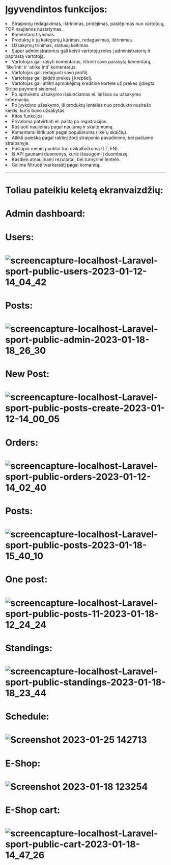 # Įgyvendintos funkcijos:

<li> Straipsnių redagavimas, ištrinimas, pridėjimas, paslėpimas nuo vartotojų, TOP naujienos nustatymas.
<li> Komentarų trynimas.
<li> Produktų ir jų kategorijų kūrimas, redagavimas, ištrinimas.
<li> Užsakymų trinimas, statusų keitimas.
<li> Super administratorius gali keisti vartotojų roles į administratorių ir paprastą vartotoją.
<li> Vartotojas gali rašyti komentarus, ištrinti savo parašytą komentarą, 'like`inti' ir 'atlike`inti' komentarus.
<li> Vartotojas gali redaguoti savo profilį.
<li> Vartotojas gali įsidėti prekes į krepšelį.
<li> Vartotojas gali atlikti apmokėjimą kreditine kortele už prekes (įdiegta Stripe payment sistema).
<li> Po apmokėto užsakymo išsiunčiamas el. laiškas su užsakymo informacija.
<li> Po įvykdyto užsakymo, iš produktų lentelės nuo produkto nusirašo kiekis, kuris buvo užsakytas.
<li> Kitos funkcijos:
<li> Privaloma patvirtinti el. paštą po registracijos.
<li> Rūšiuoti naujienas pagal naujumą ir skaitomumą.
<li> Komentarai išrikiuoti pagal populiarumą (like`ų skaičių).
<li> Atlikti paiešką pagal raktinį žodį straipsnio pavadinime, bei pačiame straipsnyje.
<li> Puslapio meniu punktai turi dvikalbiškumą (LT, EN).
<li> Iš API gaunami duomenys, kurie išsaugomi į duombazę.
<li> Kasdien atnaujinami rezultatai, bei turnyrinė lentelė.
<li> Galima filtruoti tvarkaraštį pagal komandą.

 <hr>

# Toliau pateikiu keletą ekranvaizdžių:
# Admin dashboard:
# Users:
# ![screencapture-localhost-Laravel-sport-public-users-2023-01-12-14_04_42](https://user-images.githubusercontent.com/107037107/212062184-f6f45efd-eeff-46f6-89d7-b2c673e4acf6.png)
# Posts:
# ![screencapture-localhost-Laravel-sport-public-admin-2023-01-18-18_26_30](https://user-images.githubusercontent.com/107037107/213235694-2b512cc4-ff82-43d1-b1d5-b117ad9ff780.png)
# New Post:
# ![screencapture-localhost-Laravel-sport-public-posts-create-2023-01-12-14_00_05](https://user-images.githubusercontent.com/107037107/212061307-e91918f4-91f5-4592-a348-e5db2acaa17f.png)
# Orders:
# ![screencapture-localhost-Laravel-sport-public-orders-2023-01-12-14_02_40](https://user-images.githubusercontent.com/107037107/212061763-ef0a7dd4-94dd-4eaf-bb49-dbf4b71da2b7.png)
# Posts:
# ![screencapture-localhost-Laravel-sport-public-posts-2023-01-18-15_40_10](https://user-images.githubusercontent.com/107037107/213186509-bdef1358-02e6-463d-a6bb-cff6ecc22862.png)
# One post:
# ![screencapture-localhost-Laravel-sport-public-posts-11-2023-01-18-12_24_24](https://user-images.githubusercontent.com/107037107/213147370-79f68cd3-0d34-47e2-9745-7a2900e528b8.png)
# Standings:
# ![screencapture-localhost-Laravel-sport-public-standings-2023-01-18-18_23_44](https://user-images.githubusercontent.com/107037107/213234850-d62e3548-ae68-4948-b784-7193c5ef721a.png)
# Schedule:
# ![Screenshot 2023-01-25 142713](https://user-images.githubusercontent.com/107037107/214563338-9c72a740-5211-4f24-8d44-9a2c5eb2de32.png)
# E-Shop:
# ![Screenshot 2023-01-18 123254](https://user-images.githubusercontent.com/107037107/213149222-f65e5f93-0e7f-4e3b-8fd5-61d7cb640556.png)
# E-Shop cart:
# ![screencapture-localhost-Laravel-sport-public-cart-2023-01-18-14_47_26](https://user-images.githubusercontent.com/107037107/213175444-1e2c5e05-2b82-4e7b-aa8f-8531c38e4bb3.png)
